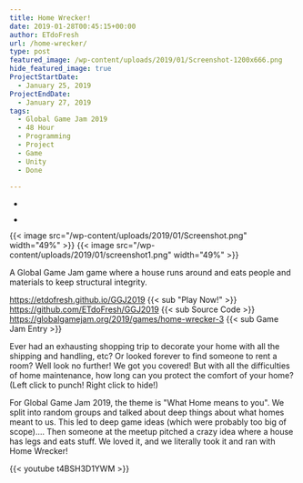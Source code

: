 ```yaml
---
title: Home Wrecker!
date: 2019-01-28T00:45:15+00:00
author: ETdoFresh
url: /home-wrecker/
type: post
featured_image: /wp-content/uploads/2019/01/Screenshot-1200x666.png
hide_featured_image: true
ProjectStartDate:
  - January 25, 2019
ProjectEndDate:
  - January 27, 2019
tags:
  - Global Game Jam 2019
  - 48 Hour
  - Programming
  - Project
  - Game
  - Unity
  - Done

---
```

<ul class="wp-block-gallery columns-2 is-cropped">
  <li class="blocks-gallery-item">
    <figure><img src="https://www.etdofresh.com/wp-content/uploads/2019/01/Screenshot-1024x568.png" alt="" data-id="1477" data-link="https://www.etdofresh.com/home-wrecker/screenshot-3/" class="wp-image-1477" srcset="http://localhost/wp-content/uploads/2019/01/Screenshot-1024x568.png 1024w, http://localhost/wp-content/uploads/2019/01/Screenshot-1080x599.png 1080w, http://localhost/wp-content/uploads/2019/01/Screenshot-300x166.png 300w, http://localhost/wp-content/uploads/2019/01/Screenshot-768x426.png 768w, http://localhost/wp-content/uploads/2019/01/Screenshot-1200x666.png 1200w" sizes="(max-width: 1024px) 100vw, 1024px" /></figure>
  </li>
  <li class="blocks-gallery-item">
    <figure><img src="https://www.etdofresh.com/wp-content/uploads/2019/01/screenshot1-1024x576.png" alt="" data-id="1479" data-link="https://www.etdofresh.com/home-wrecker/screenshot1/" class="wp-image-1479" srcset="http://localhost/wp-content/uploads/2019/01/screenshot1-1024x576.png 1024w, http://localhost/wp-content/uploads/2019/01/screenshot1-300x169.png 300w, http://localhost/wp-content/uploads/2019/01/screenshot1-768x432.png 768w, http://localhost/wp-content/uploads/2019/01/screenshot1-1200x675.png 1200w, http://localhost/wp-content/uploads/2019/01/screenshot1.png 1920w" sizes="(max-width: 1024px) 100vw, 1024px" /></figure>
  </li>
</ul>

{{< image src="/wp-content/uploads/2019/01/Screenshot.png" width="49%" >}} {{< image src="/wp-content/uploads/2019/01/screenshot1.png" width="49%" >}}

A Global Game Jam game where a house runs around and eats people and materials to keep structural integrity.

https://etdofresh.github.io/GGJ2019 {{< sub "Play Now!" >}}  
https://github.com/ETdoFresh/GGJ2019 {{< sub Source Code >}}  
https://globalgamejam.org/2019/games/home-wrecker-3 {{< sub Game Jam Entry >}}

Ever had an exhausting shopping trip to decorate your home with all the shipping and handling, etc? Or looked forever to find someone to rent a room? Well look no further! We got you covered! But with all the difficulties of home maintenance, how long can you protect the comfort of your home? (Left click to punch! Right click to hide!)

For Global Game Jam 2019, the theme is "What Home means to you". We split into random groups and talked about deep things about what homes meant to us. This led to deep game ideas (which were probably too big of scope).... Then someone at the meetup pitched a crazy idea where a house has legs and eats stuff. We loved it, and we literally took it and ran with Home Wrecker!

{{< youtube t4BSH3D1YWM >}}

